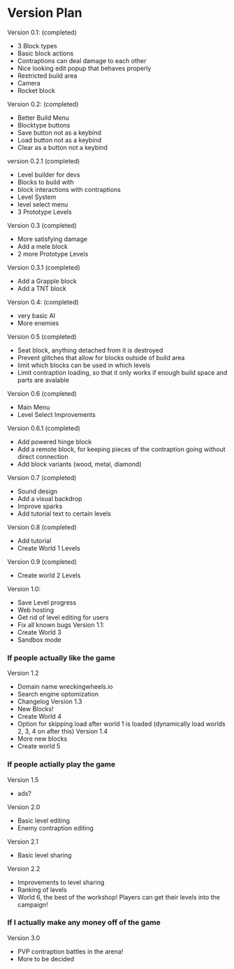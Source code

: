 # Version Plan
Version 0.1: (completed)
- 3 Block types
- Basic block actions
- Contraptions can deal damage to each other
- Nice looking edit popup that behaves properly
- Restricted build area
- Camera
- Rocket block

Version 0.2: (completed)
- Better Build Menu
- Blocktype buttons
- Save button not as a keybind
- Load button not as a keybind
- Clear as a button not a keybind

version 0.2.1 (completed)
- Level builder for devs
- Blocks to build with
- block interactions with contraptions
- Level System
- level select menu
- 3 Prototype Levels

Version 0.3 (completed)
- More satisfying damage
- Add a mele block
- 2 more Prototype Levels

Version 0.3.1 (completed)
- Add a Grapple block
- Add a TNT block 

Version 0.4: (completed)
- very basic AI 
- More enemies

Version 0.5 (completed)
- Seat block, anything detached from it is destroyed
- Prevent glitches that allow for blocks outside of build area
- limit which blocks can be used in which levels
- Limit contraption loading, so that it only works if enough build space and parts are avalable

Version 0.6 (completed)
- Main Menu
- Level Select Improvements

Version 0.6.1 (completed)
- Add powered hinge block
- Add a remote block, for keeping pieces of the contraption going without direct connection
- Add block variants (wood, metal, diamond)

Version 0.7 (completed)
- Sound design
- Add a visual backdrop
- Improve sparks
- Add tutorial text to certain levels

Version 0.8 (completed)
- Add tutorial
- Create World 1 Levels

Version 0.9 (completed)
- Create world 2 Levels

Version 1.0:
- Save Level progress
- Web hosting
- Get rid of level editing for users
- Fix all known bugs
Version 1.1:
- Create World 3
- Sandbox mode

### If people actually like the game
Version 1.2
- Domain name wreckingwheels.io
- Search engine optomization
- Changelog
Version 1.3
- New Blocks!
- Create World 4
- Option for skipping load after world 1 is loaded (dynamically load worlds 2, 3, 4 on after this)
Version 1.4
- More new blocks
- Create world 5

### If people actially play the game
Version 1.5
- ads?


Version 2.0
- Basic level editing
- Enemy contraption editing

Version 2.1
- Basic level sharing

Version 2.2
- Improvements to level sharing
- Ranking of levels
- World 6, the best of the workshop!  Players can get their levels into the campaign!

### If I actually make any money off of the game

Version 3.0
- PVP contraption battles in the arena!
- More to be decided

